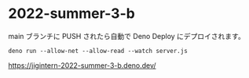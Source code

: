# 2022-summer-3-b

main ブランチに PUSH されたら自動で Deno Deploy にデプロイされます。

`deno run --allow-net --allow-read --watch server.js`

https://jigintern-2022-summer-3-b.deno.dev/
